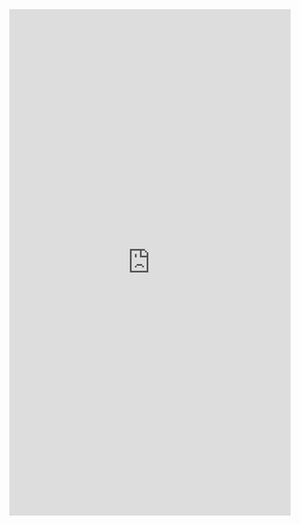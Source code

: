 <iframe width="100%" height="906" frameborder="0"
  src="https://observablehq.com/embed/608de3121f44dbef@122?cells=bar%2Cscatterplot"></iframe>
